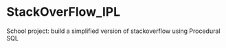 # StackOverFlow_IPL

School project: build a simplified version of stackoverflow using Procedural SQL

